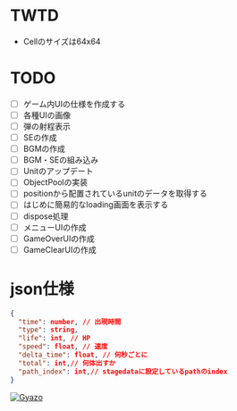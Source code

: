 # TWTD

* Cellのサイズは64x64

# TODO
- [ ] ゲーム内UIの仕様を作成する
- [ ] 各種UIの画像
- [ ] 弾の射程表示
- [ ] SEの作成
- [ ] BGMの作成
- [ ] BGM・SEの組み込み
- [ ] Unitのアップデート
- [ ] ObjectPoolの実装
- [ ] positionから配置されているunitのデータを取得する
- [ ] はじめに簡易的なloading画面を表示する
- [ ] dispose処理
- [ ] メニューUIの作成
- [ ] GameOverUIの作成
- [ ] GameClearUIの作成

# json仕様
```json
{
  "time": number, // 出現時間
  "type": string,
  "life": int, // HP
  "speed": float, // 速度
  "delta_time": float, // 何秒ごとに
  "total": int,// 何体出すか
  "path_index": int,// stagedataに設定しているpathのindex
}
```

[![Gyazo](https://i.gyazo.com/de7cde6f69617f3d09edf3ca545e8d75.gif)](https://gyazo.com/de7cde6f69617f3d09edf3ca545e8d75)
